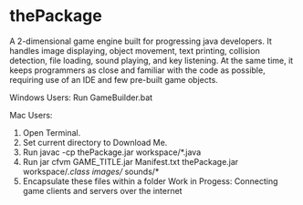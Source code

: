 # thePackage
A 2-dimensional game engine built for progressing java developers. It handles image displaying, object movement, text printing, collision detection, file loading, sound playing, and key listening. At the same time, it keeps programmers as close and familiar with the code as possible, requiring use of an IDE and few pre-built game objects.

Windows Users: Run GameBuilder.bat

Mac Users:
1. Open Terminal.
2. Set current directory to Download Me.
3. Run javac -cp thePackage.jar workspace/*.java
4. Run jar cfvm GAME_TITLE.jar Manifest.txt thePackage.jar workspace/*.class images/* sounds/*
5. Encapsulate these files within a folder
Work in Progess: Connecting game clients and servers over the internet
